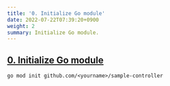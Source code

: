 ```yaml
---
title: '0. Initialize Go module'
date: 2022-07-22T07:39:20+0900
weight: 2
summary: Initialize Go module.
---
```


## [0. Initialize Go module](https://github.com/nakamasato/sample-controller/commit/61f7aee1df8a1f36daf5124441b5db7a156be500)

```
go mod init github.com/<yourname>/sample-controller
```
